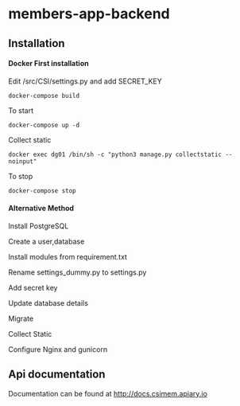 # members-app-backend 

## Installation 

#### Docker First installation
Edit /src/CSI/settings.py and add SECRET_KEY
```
docker-compose build
```

To start
```
docker-compose up -d
```
Collect static
```
docker exec dg01 /bin/sh -c "python3 manage.py collectstatic --noinput"  
```

To stop
```
docker-compose stop
```

#### Alternative Method

Install PostgreSQL

Create a user,database

Install modules from requirement.txt

Rename settings_dummy.py to settings.py

Add secret key

Update database details

Migrate

Collect Static

Configure Nginx and gunicorn

## Api documentation

Documentation can be found at
http://docs.csimem.apiary.io
